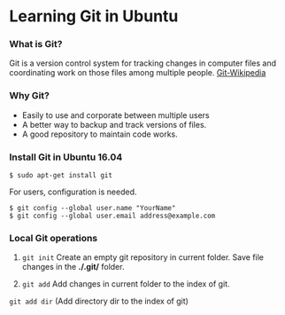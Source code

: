 # Learning Git in Ubuntu #

### What is Git? ###
Git is a version control system for tracking changes in computer files and coordinating work on those files among multiple people. [Git-Wikipedia](https://en.wikipedia.org/wiki/Git)

### Why Git? ###
- Easily to use and corporate between multiple users
- A better way to backup and track versions of files.
- A good repository to maintain code works. 
 
### Install Git in Ubuntu 16.04 ###

```
$ sudo apt-get install git
```
For users, configuration is needed.

```
$ git config --global user.name "YourName"
$ git config --global user.email address@example.com
```

### Local Git operations ###
1. ```git init```
Create an empty git repository in current folder. Save file changes in the **./.git/** folder. 

2. ```git add```
Add changes in current folder to the index of git.

```git add dir``` (Add directory dir to the index of git)



